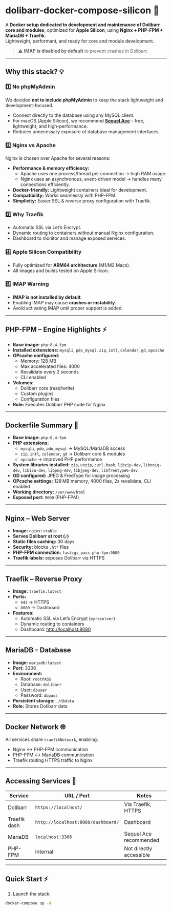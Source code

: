 # dolibarr-docker-compose-silicon 🚀

A **Docker setup dedicated to development and maintenance of Dolibarr core and modules**, optimized for **Apple Silicon**, using **Nginx + PHP-FPM + MariaDB + Traefik**.  
Lightweight, performant, and ready for core and module development.

> ⚠️ **IMAP is disabled by default** to prevent crashes in Dolibarr.

---

## Why this stack? 💡

### 1️⃣ No phpMyAdmin
We decided **not to include phpMyAdmin** to keep the stack lightweight and development-focused.  
- Connect directly to the database using any MySQL client.  
- For macOS (Apple Silicon), we recommend **[Sequel Ace](https://apps.apple.com/fr/app/sequel-ace/id1518036000?mt=12)** – free, lightweight, and high-performance.  
- Reduces unnecessary exposure of database management interfaces.

### 2️⃣ Nginx vs Apache
Nginx is chosen over Apache for several reasons:  
- **Performance & memory efficiency:**  
  - Apache uses one process/thread per connection → high RAM usage.  
  - Nginx uses an asynchronous, event-driven model → handles many connections efficiently.  
- **Docker-friendly:** Lightweight containers ideal for development.  
- **Compatibility:** Works seamlessly with PHP-FPM.  
- **Simplicity:** Easier SSL & reverse proxy configuration with Traefik.

### 3️⃣ Why Traefik
- Automatic SSL via Let’s Encrypt.  
- Dynamic routing to containers without manual Nginx configuration.  
- Dashboard to monitor and manage exposed services.

### 4️⃣ Apple Silicon Compatibility
- Fully optimized for **ARM64 architecture** (M1/M2 Macs).  
- All images and builds tested on Apple Silicon.

### 5️⃣ IMAP Warning
- **IMAP is not installed by default**.  
- Enabling IMAP may cause **crashes or instability**.  
- Avoid activating IMAP until proper support is added.

---

## PHP-FPM – Engine Highlights ⚡

- **Base image:** `php:8.4-fpm`  
- **Installed extensions:** `mysqli`, `pdo_mysql`, `zip`, `intl`, `calendar`, `gd`, `opcache`  
- **OPcache configured:**  
  - Memory: 128 MB  
  - Max accelerated files: 4000  
  - Revalidate every 2 seconds  
  - CLI enabled  
- **Volumes:**  
  - Dolibarr core (read/write)  
  - Custom plugins  
  - Configuration files  
- **Role:** Executes Dolibarr PHP code for Nginx  

---

## Dockerfile Summary 🐳

- **Base image:** `php:8.4-fpm`  
- **PHP extensions:**  
  - `mysqli`, `pdo`, `pdo_mysql` → MySQL/MariaDB access  
  - `zip`, `intl`, `calendar`, `gd` → Dolibarr core & modules  
  - `opcache` → improved PHP performance  
- **System libraries installed:** `zip`, `unzip`, `curl`, `bash`, `libzip-dev`, `libonig-dev`, `libicu-dev`, `libpng-dev`, `libjpeg-dev`, `libfreetype6-dev`  
- **GD configured:** JPEG & FreeType for image processing  
- **OPcache settings:** 128 MB memory, 4000 files, 2s revalidate, CLI enabled  
- **Working directory:** `/var/www/html`  
- **Exposed port:** `9000` (PHP-FPM)

---

## Nginx – Web Server

- **Image:** `nginx:stable`  
- **Serves Dolibarr at root (`/`)**  
- **Static files caching:** 30 days  
- **Security:** blocks `.ht*` files  
- **PHP-FPM connection:** `fastcgi_pass php-fpm:9000`  
- **Traefik labels:** exposes Dolibarr via HTTPS

---

## Traefik – Reverse Proxy

- **Image:** `traefik:latest`  
- **Ports:**  
  - `443` → HTTPS  
  - `8080` → Dashboard  
- **Features:**  
  - Automatic SSL via Let’s Encrypt (`myresolver`)  
  - Dynamic routing to containers  
  - Dashboard: [http://localhost:8080](http://localhost:8080)

---

## MariaDB – Database

- **Image:** `mariadb:latest`  
- **Port:** 3306  
- **Environment:**  
  - Root: `rootPASS`  
  - Database: `dolibarr`  
  - User: `dbuser`  
  - Password: `dbpass`  
- **Persistent storage:** `./dbdata`  
- **Role:** Stores Dolibarr data  

---

## Docker Network 🌐

All services share `traefikNetwork`, enabling:  
- Nginx ↔ PHP-FPM communication  
- PHP-FPM ↔ MariaDB communication  
- Traefik routing HTTPS traffic to Nginx

---

## Accessing Services 🔑

| Service        | URL / Port                  | Notes |
|----------------|----------------------------|-------|
| Dolibarr       | `https://localhost/`        | Via Traefik, HTTPS |
| Traefik dash   | `http://localhost:8080/dashboard/`     | Dashboard |
| MariaDB        | `localhost:3306`            | Sequel Ace recommended |
| PHP-FPM        | internal                   | Not directly accessible |

---

## Quick Start ⚡

1. Launch the stack:

```bash
docker-compose up -d
